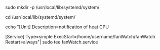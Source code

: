 sudo mkdir -p /usr/local/lib/systemd/system/

cd /usr/local/lib/systemd/system/

echo "[Unit]
Description=notification of heat CPU

[Service]
Type=simple
ExecStart=/home/username/fanWatch/fanWatch
Restart=always"| sudo tee fanWatch.service
